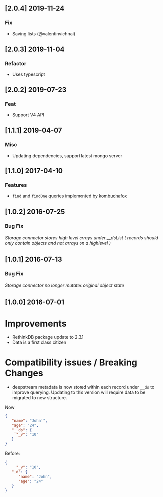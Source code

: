 ## [2.0.4] 2019-11-24
  
### Fix

- Saving lists (@valentinvichnal)

## [2.0.3] 2019-11-04
  
### Refactor

- Uses typescript

## [2.0.2] 2019-07-23
  
### Feat

- Support V4 API

## [1.1.1] 2019-04-07

### Misc

- Updating dependencies, support latest mongo server

## [1.1.0] 2017-04-10

### Features

- `find` and `findOne` queries implemented by [kombuchafox](https://github.com/kombuchafox)

## [1.0.2] 2016-07-25

### Bug Fix

###### Storage connector stores high level arrays under __dsList ( records should only contain objects and not arrays on a highlevel )

## [1.0.1] 2016-07-13

### Bug Fix

###### Storage connector no longer mutates original object state

## [1.0.0] 2016-07-01

# Improvements
- RethinkDB package update to 2.3.1
- Data is a first class citizen

# Compatibility issues / Breaking Changes
- deepstream metadata is now stored within each record under `__ds` to improve querying. Updating to this version will require data to be migrated to new structure.

Now
```json
{
   "name": "John'",
   "age": "24",
   "__ds": {
     "_v": "10"
   }
}
```

Before:
```json
{
     "_v": "10",
   "_d": {
      "name": "John",
      "age": "24"
   }
}
```

